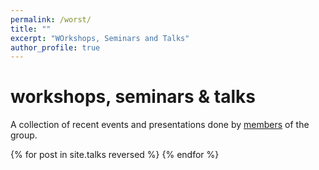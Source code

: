 ```yaml
---
permalink: /worst/
title: ""
excerpt: "WOrkshops, Seminars and Talks"
author_profile: true
---
```


<h1><hlgt>wor</hlgt>kshops, <hlgt>s</hlgt>eminars & <hlgt>t</hlgt>alks</h1>

A collection of recent events and presentations done by <a href="https://april-tools.github.io/people/">members</a> of the group.

<div id="talk-list">
    {% for post in site.talks reversed %}
    {% endfor %}
</div>